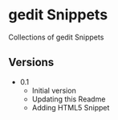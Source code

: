# gedit Snippets
Collections of gedit Snippets

## Versions
+ 0.1 
  + Initial version
  + Updating this Readme
  + Adding HTML5 Snippet
